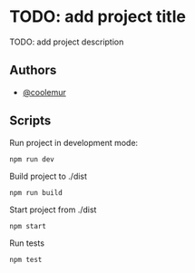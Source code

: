 # TODO: add project title

TODO: add project description

## Authors

- [@coolemur](https://www.github.com/coolemur)


## Scripts

Run project in development mode:

```npm run dev```

Build project to ./dist

```npm run build```

Start project from ./dist

```npm start```

Run tests

```npm test```
